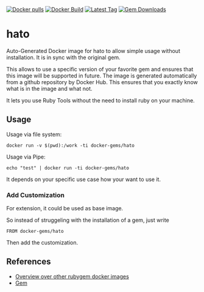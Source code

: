 [![Docker pulls](https://img.shields.io/docker/pulls/rubygem/hato.svg)](https://hub.docker.com/r/rubygem/hato/)
[![Docker Build](https://img.shields.io/docker/automated/rubygem/hato.svg)](https://hub.docker.com/r/rubygem/hato/)
[![Latest Tag](https://img.shields.io/github/tag/docker-rubygem/hato.svg)](https://hub.docker.com/r/rubygem/hato/)
[![Gem Downloads](https://img.shields.io/gem/dt/hato.svg)](https://rubygems.org/gems/hato/)
# hato

Auto-Generated Docker image for hato to allow simple usage without installation.
It is in sync with the original gem.

This allows to use a specific version of your favorite gem and ensures that this image will be supported in future.
The image is generated automatically from a github repository by Docker Hub.
This ensures that you exactly know what is in the image and what not.

It lets you use Ruby Tools without the need to install ruby on your machine.

## Usage

Usage via file system:

`docker run -v $(pwd):/work -ti docker-gems/hato`

Usage via Pipe:

`echo "test" | docker run -ti docker-gems/hato`

It depends on your specific use case how your want to use it.

### Add Customization

For extension, it could be used as base image.

So instead of struggeling with the installation of a gem, just write

`FROM docker-gems/hato`

Then add the customization.

## References

 - [Overview over other rubygem docker images](https://github.com/thinkbot/docker-rubygem)
 - [Gem](https://rubygems.org/gems/hato/)
